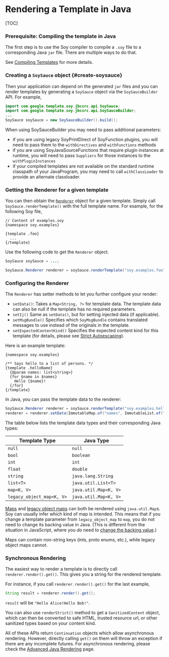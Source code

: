 # Rendering a Template in Java

[TOC]


<!--#include file="includes/configuring-java-builders.md"-->


<!-- Open source docs. TODO(b/141946412): Remove this section once we support invocation builders in OS.  -->

### Prerequisite: Compiling the template in Java

The first step is to use the Soy compiler to compile a `.soy` file to a
corresponding Java `jar` file. There are multiple ways to do that.

See [Compiling Templates](dir.md) for more details.

### Creating a `SoySauce` object {#create-soysauce}

Then your application can depend on the generated `jar` files and you can render
templates by generating a `SoySauce` object via the `SoySauceBuilder` API. For
example,

```java
import com.google.template.soy.jbcsrc.api.SoySauce;
import com.google.template.soy.jbcsrc.api.SoySauceBuilder;
...
SoySauce soySauce = new SoySauceBuilder().build();
```

When using SoySauceBuilder you may need to pass additional parameters:

*   if you are using legacy SoyPrintDirect of SoyFunction plugins, you will need
    to pass them to the `withDirectives` and `withFunctions` methods
*   if you are using SoyJavaSourceFunctions that require plugin instances at
    runtime, you will need to pass `Suppliers` for those instances to the
    `withPluginInstances`
*   if your compiled templates are not available on the standard runtime
    classpath of your JavaProgram, you may need to call `withClassLoader` to
    provide an alternate classloader.

### Getting the Renderer for a given template

You can then obtain the [`Renderer`][renderer-source-link] object for a given
template. Simply call `SoySauce.renderTemplate()` with the full template name.
For example, for the following Soy file,

```soy
// Content of examples.soy
{namespace soy.examples}

{template .foo}
  ...
{/template}
```

Use the following code to get the `Renderer` object.

```java
SoySauce soySauce = ...;

SoySauce.Renderer renderer = soySauce.renderTemplate("soy.examples.foo");
```

### Configuring the Renderer

The `Renderer` has setter methods to let you further configure your render:

-   `setData()`: Takes a `Map<String, ?>` for template data. The template data
    can also be null if the template has no required parameters.
-   `setIj()` Same as `setData()`, but for setting injected data (if
    applicable).
-   `setMsgBundle()` Specifies which `SoyMsgBundle` contains translated messages
    to use instead of the originals in the template.
-   `setExpectedContentKind()` Specifies the expected content kind for this
    template (for details, please see
    [Strict Autoescaping](security#autoescaping)).

Here is an example template:

```soy
{namespace soy.examples}

/** Says hello to a list of persons. */
{template .helloName}
  {@param names: list<string>}
  {for $name in $names}
    Hello {$name}!
  {/for}
{/template}
```

In Java, you can pass the template data to the renderer:

```java
SoySauce.Renderer renderer = soySauce.renderTemplate("soy.examples.helloName");
renderer = renderer.setData(ImmutableMap.of("names", ImmutableList.of("Alice", "Bob")));
```

The table below lists the template data types and their corresponding Java
types:

Template Type             | Java Type
------------------------- | ---------------------
`null`                    | `null`
`bool`                    | `boolean`
`int`                     | `int`
`float`                   | `double`
`string`                  | `java.lang.String`
`list<T>`                 | `java.util.List<T>`
`map<K, V>`               | `java.util.Map<K, V>`
`legacy_object_map<K, V>` | `java.util.Map<K, V>`

[Maps](../reference/types#map) and
[legacy object maps](../reference/types#legacy_object_map) can both be rendered
using `java.util.Map`s. Soy can usually infer which kind of map is intended.
This means that if you change a template parameter from `legacy_object_map` to
`map`, you do not need to change its backing value in Java. (This is different
from the situation in JavaScript, where you *do* need to
[change the backing value](js#template-data).)

Maps can contain non-string keys (ints, proto enums, etc.), while legacy object
maps cannot.

### Synchronous Rendering

The easiest way to render a template is to directly call
`renderer.render().get()`. This gives you a string for the rendered template.

For instance, if you call `renderer.render().get()` for the last example,

```java
String result = renderer.render().get();
```

`result` will be `"Hello Alice!Hello Bob!"`.

You can also use `renderStrict()` method to get a `SanitizedContent` object,
which can then be converted to safe HTML, trusted resource url, or other
sanitized types based on your content kind.

All of these APIs return `Continuation` objects which allow asynchronous
rendering. However, directly calling `get()` on them will throw an exception if
there are any incomplete futures. For asynchronous rendering, please check the
[Advanced Java Rendering](adv-java.md) page.

[renderer-source-link]: https://github.com/google/closure-templates/blob/master/java/src/com/google/template/soy/jbcsrc/api/SoySauce.java#L43

